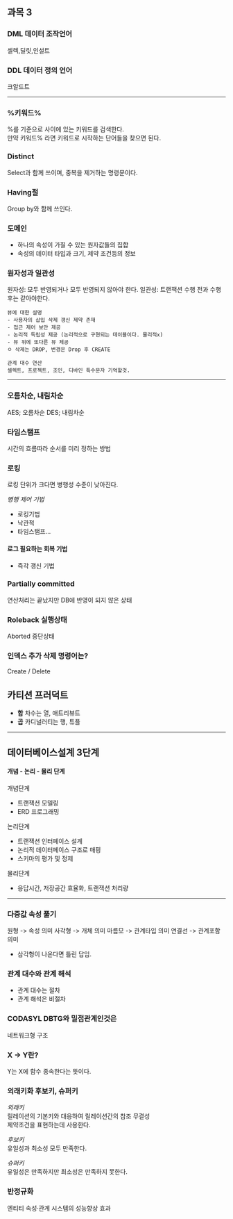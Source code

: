 ## 과목 3

### DML 데이터 조작언어
셀렉,딜릿,인설트

### DDL 데이터 정의 언어
크알드트

-------------------

### %키워드%
%를 기준으로 사이에 있는 키워드를 검색한다. \
만약 키워드% 라면 키워드로 시작하는 단어들을 찾으면 된다.

### Distinct
 Select과 함께 쓰이며, 중복을 제거하는 명령문이다.

### Having절
Group by와 함께 쓰인다.

### 도메인
- 하나의 속성이 가질 수 있는 원자값들의 집합
- 속성의 데이터 타입과 크기, 제약 조건등의 정보

### 원자성과 일관성
원자성: 모두 반영되거나 모두 반영되지 않아야 한다.
일관성: 트랜잭션 수행 전과 수행 후는 같아야한다.


~~~
뷰에 대한 설명
- 사용자의 삽입 삭제 갱신 제약 존재
- 접근 제어 보안 제공
- 논리적 독립성 제공 (논리적으로 구현되는 테이블이다. 물리적x) 
- 뷰 위에 또다른 뷰 제공
ㅇ 삭제는 DROP, 변경은 Drop 후 CREATE
~~~
~~~
관계 대수 연산
셀렉트, 프로젝트, 조인, 디바인 특수문자 기억할것.
~~~
-------------------
### 오름차순, 내림차순
AES; 오름차순
DES; 내림차순

### 타임스탬프
시간의 흐름따라 순서를 미리 정하는 방법

### 로킹
로킹 단위가 크다면 병행성 수준이 낮아진다.

*병행 제어 기법* 
- 로킹기법
- 낙관적
- 타임스탬프...

#### 로그 필요하는 회복 기법
- 즉각 갱신 기법

### Partially committed
연산처리는 끝났지만 DB에 반영이 되지 않은 상태

### Roleback 실행상태
Aborted 중단상태

### 인덱스 추가 삭제 명령어는?
Create / Delete

## 카티션 프러덕트
* **합** 차수는 열, 애트리뷰트
* **곱** 카디널러티는 행, 튜플
-------------------------
## 데이터베이스설계 3단계
#### 개념 - 논리 - 물리 단계 ####

개념단계
- 트랜잭션 모델링
- ERD 프로그래밍

논리단계
- 트랜잭션 인터페이스 설계
- 논리적 데이터페이스 구조로 매핑
- 스키마의 평가 및 정제

물리단계
- 응답시간, 저장공간 효율화, 트랜잭션 처리량
-----------------------

### 다중값 속성 풀기
원형 -> 속성 의미
사각형 -> 개체 의미
마름모 -> 관계타입 의미
연결선 -> 관계포함 의미

* 삼각형이 나온다면 틀린 답임.

### 관계 대수와 관계 해석  
- 관계 대수는 절차
- 관계 해석은 비절차
### CODASYL DBTG와 밀접관계인것은
네트워크형 구조

### X -> Y란?
Y는 X에 함수 종속한다는 뜻이다.


### 외래키화 후보키, 슈퍼키
*외래키*\
릴레이션의 기본키와 대응하여 릴레이션간의 참조 무결성\
제약조건을 표현하는데 사용한다.

*후보키*\
유일성과 최소성 모두 만족한다.

*슈퍼키*\
유일성은 만족하지만 최소성은 만족하지 못한다.

### 반정규화
엔티티 속성·관계 시스템의 성능향상 효과
